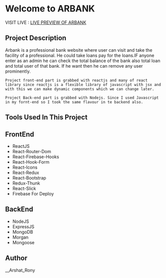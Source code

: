 # Welcome to ARBANK

VISIT LIVE : [LIVE PREVIEW OF ARBANK](https://arbank-294a1.web.app/home)

## Project Description

   Arbank is a professional bank website where user can visit and take the facility of a professional. He could take loans pay for the loans.IF anyone enter as an admin he can check the total balance of the bank also total loan and total user of that bank. If he want then he can remove any user prominently.

    Project front-end part is grabbed with reactjs and many of react library since reactjs is a flexible library of javascript with jsx and with this we can make dynamic components which we can change later.

    Project Back-end part is grabbed with Nodejs. Since I used Javascript in my fornt-end so I took the same flavour in te backend also.  



## Tools Used In This Project

FrontEnd
------------------------------
* ReactJS
* React-Router-Dom
* React-Firebase-Hooks
* React-Hook-Form
* React-Icons
* React-Redux
* React-Bootstrap
* Redux-Thunk
* React-Slick
* Firebase For Deploy

BackEnd
--------------------------------
 * NodeJS
 * ExpressJS
 * MongoDB
 * Morgan
 * Mongoose
 
## Author

__Arshat_Rony




